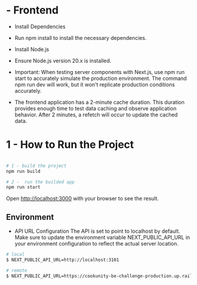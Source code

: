 # - Frontend 
- Install Dependencies
- Run npm install to install the necessary dependencies.
- Install Node.js
- Ensure Node.js version 20.x is installed.
- Important: When testing server components with Next.js, use npm run start to accurately simulate the production environment. The command npm run dev will work, but it won't replicate production conditions accurately.

- The frontend application has a 2-minute cache duration. This duration provides enough time to test data caching and observe application behavior. After 2 minutes, a refetch will occur to update the cached data.




# 1 - How to Run the Project

```bash
 
# 1 - build the project
npm run build

# 2 -  run the builded app
npm run start

```

Open [http://localhost:3000](http://localhost:3000) with your browser to see the result.

## Environment
- API URL Configuration The API is set to point to localhost by default. Make sure to update the environment variable NEXT_PUBLIC_API_URL in your environment configuration to reflect the actual server location.

```bash
# local
$ NEXT_PUBLIC_API_URL=http://localhost:3101

# remote
$ NEXT_PUBLIC_API_URL=https://cookunity-be-challenge-production.up.railway.app

```
 
